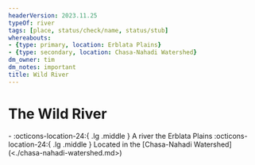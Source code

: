 ```yaml
---
headerVersion: 2023.11.25
typeOf: river
tags: [place, status/check/name, status/stub]
whereabouts:
- {type: primary, location: Erblata Plains}
- {type: secondary, location: Chasa-Nahadi Watershed}
dm_owner: tim
dm_notes: important
title: Wild River
---
```

# The Wild River
<div class="grid cards ext-narrow-margin ext-one-column" markdown>
-    :octicons-location-24:{ .lg .middle } A river the Erblata Plains  
    :octicons-location-24:{ .lg .middle } Located in the [Chasa-Nahadi Watershed](<./chasa-nahadi-watershed.md>)  
</div>

